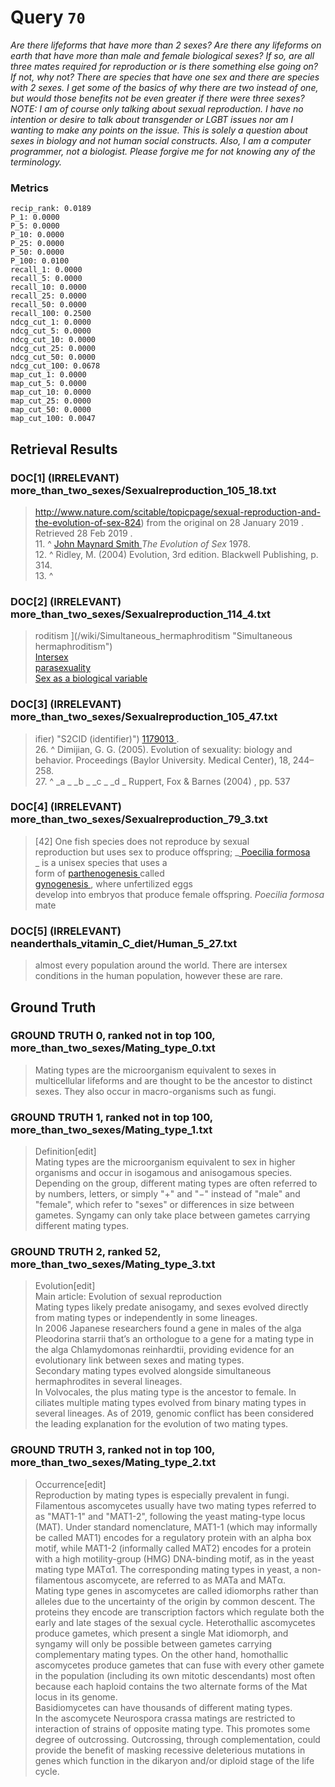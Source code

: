 # Query `70`

*Are there lifeforms that have more than 2 sexes?
Are there any lifeforms on earth that have more than male and female biological sexes?
If so, are all three mates required for reproduction or is there something else going on?
If not, why not? There are species that have one sex and there are species with 2 sexes. I get some of the basics of why there are two instead of one, but would those benefits not be even greater if there were three sexes?
NOTE: I am of course only talking about sexual reproduction. I have no intention or desire to talk about transgender or LGBT issues nor am I wanting to make any points on the issue. This is solely a question about sexes in biology and not human social constructs.
Also, I am a computer programmer, not a biologist. Please forgive me for not knowing any of the terminology.*

### Metrics

```
recip_rank: 0.0189
P_1: 0.0000
P_5: 0.0000
P_10: 0.0000
P_25: 0.0000
P_50: 0.0000
P_100: 0.0100
recall_1: 0.0000
recall_5: 0.0000
recall_10: 0.0000
recall_25: 0.0000
recall_50: 0.0000
recall_100: 0.2500
ndcg_cut_1: 0.0000
ndcg_cut_5: 0.0000
ndcg_cut_10: 0.0000
ndcg_cut_25: 0.0000
ndcg_cut_50: 0.0000
ndcg_cut_100: 0.0678
map_cut_1: 0.0000
map_cut_5: 0.0000
map_cut_10: 0.0000
map_cut_25: 0.0000
map_cut_50: 0.0000
map_cut_100: 0.0047
```

## Retrieval Results

### DOC[1] (IRRELEVANT) more_than_two_sexes/Sexualreproduction_105_18.txt
> http://www.nature.com/scitable/topicpage/sexual-reproduction-and-the-evolution-of-sex-824) from the original on 28 January 2019 . Retrieved  28 Feb  2019 .<br>11.  ^   [ John Maynard Smith ](/wiki/John_Maynard_Smith "John Maynard Smith") _The Evolution of Sex_ 1978\.<br>12.  ^   Ridley, M. (2004) Evolution, 3rd edition. Blackwell Publishing, p. 314.<br>13.  ^

### DOC[2] (IRRELEVANT) more_than_two_sexes/Sexualreproduction_114_4.txt
> roditism ](/wiki/Simultaneous_hermaphroditism "Simultaneous hermaphroditism")<br> [ Intersex ](/wiki/Intersex "Intersex")<br> [ parasexuality ](/wiki/Parasexual_cycle "Parasexual cycle")<br> [ Sex as a biological variable ](/wiki/Sex_as_a_biological_variable "Sex as a biological variable")

### DOC[3] (IRRELEVANT) more_than_two_sexes/Sexualreproduction_105_47.txt
> ifier\) "S2CID \(identifier\)") [ 1179013 ](https://api.semanticscholar.org/CorpusID:1179013).<br>26.  ^   Dimijian, G. G. (2005). Evolution of sexuality: biology and behavior. Proceedings (Baylor University. Medical Center), 18, 244–258.<br>27. ^  _a _ _b _ _c _ _d _ Ruppert, Fox & Barnes (2004) , pp. 537

### DOC[4] (IRRELEVANT) more_than_two_sexes/Sexualreproduction_79_3.txt
> [42]  One fish species does not reproduce by sexual<br>reproduction but uses sex to produce offspring; _[ Poecilia formosa<br>](/wiki/Poecilia_formosa "Poecilia formosa") _ is a unisex species that uses a<br>form of [ parthenogenesis ](/wiki/Parthenogenesis "Parthenogenesis") called [<br>gynogenesis ](/wiki/Gynogenesis "Gynogenesis"), where unfertilized eggs<br>develop into embryos that produce female offspring. _Poecilia formosa_ mate

### DOC[5] (IRRELEVANT) neanderthals_vitamin_C_diet/Human_5_27.txt
> almost every population around the world. There are intersex conditions in the human population, however these are rare.


## Ground Truth

### GROUND TRUTH 0, ranked not in top 100, more_than_two_sexes/Mating_type_0.txt
> Mating types are the microorganism equivalent to sexes in multicellular lifeforms and are thought to be the ancestor to distinct sexes. They also occur in macro-organisms such as fungi.

### GROUND TRUTH 1, ranked not in top 100, more_than_two_sexes/Mating_type_1.txt
> Definition[edit]<br>Mating types are the microorganism equivalent to sex in higher organisms and occur in isogamous and anisogamous species. Depending on the group, different mating types are often referred to by numbers, letters, or simply "+" and "−" instead of "male" and "female", which refer to "sexes" or differences in size between gametes. Syngamy can only take place between gametes carrying different mating types.

### GROUND TRUTH 2, ranked 52, more_than_two_sexes/Mating_type_3.txt
> Evolution[edit]<br>Main article: Evolution of sexual reproduction<br>Mating types likely predate anisogamy, and sexes evolved directly from mating types or independently in some lineages.<br>In 2006 Japanese researchers found a gene in males of the alga Pleodorina starrii that’s an orthologue to a gene for a mating type in the alga Chlamydomonas reinhardtii, providing evidence for an evolutionary link between sexes and mating types.<br>Secondary mating types evolved alongside simultaneous hermaphrodites in several lineages.<br>In Volvocales, the plus mating type is the ancestor to female. In ciliates multiple mating types evolved from binary mating types in several lineages. As of 2019, genomic conflict has been considered the leading explanation for the evolution of two mating types.

### GROUND TRUTH 3, ranked not in top 100, more_than_two_sexes/Mating_type_2.txt
> Occurrence[edit]<br>Reproduction by mating types is especially prevalent in fungi. Filamentous ascomycetes usually have two mating types referred to as "MAT1-1" and "MAT1-2", following the yeast mating-type locus (MAT). Under standard nomenclature, MAT1-1 (which may informally be called MAT1) encodes for a regulatory protein with an alpha box motif, while MAT1-2 (informally called MAT2) encodes for a protein with a high motility-group (HMG) DNA-binding motif, as in the yeast mating type MATα1. The corresponding mating types in yeast, a non-filamentous ascomycete, are referred to as MATa and MATα.<br>Mating type genes in ascomycetes are called idiomorphs rather than alleles due to the uncertainty of the origin by common descent. The proteins they encode are transcription factors which regulate both the early and late stages of the sexual cycle. Heterothallic ascomycetes produce gametes, which present a single Mat idiomorph, and syngamy will only be possible between gametes carrying complementary mating types. On the other hand, homothallic ascomycetes produce gametes that can fuse with every other gamete in the population (including its own mitotic descendants) most often because each haploid contains the two alternate forms of the Mat locus in its genome.<br>Basidiomycetes can have thousands of different mating types.<br>In the ascomycete Neurospora crassa matings are restricted to interaction of strains of opposite mating type. This promotes some degree of outcrossing.  Outcrossing, through complementation, could provide the benefit of masking recessive deleterious mutations in genes which function in the dikaryon and/or diploid stage of the life cycle.

